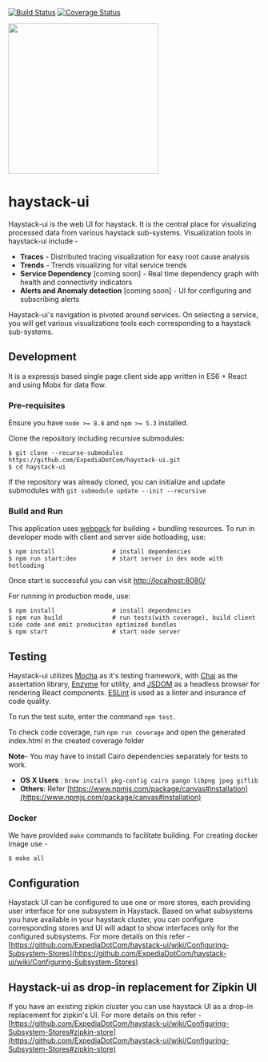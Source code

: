 
[![Build Status](https://travis-ci.org/ExpediaDotCom/haystack-ui.svg?branch=master)](https://travis-ci.org/ExpediaDotCom/haystack-ui)
[![Coverage Status](https://coveralls.io/repos/github/ExpediaDotCom/haystack-ui/badge.svg?branch=master)](https://coveralls.io/github/ExpediaDotCom/haystack-ui?branch=master&service=github)

<img src="/public/images/assets/logo_with_title_transparent.png" width="300" />

# haystack-ui
Haystack-ui is the web UI for haystack. It is the central place for visualizing processed data from various haystack sub-systems. 
Visualization tools in haystack-ui include -
* **Traces** - Distributed tracing visualization for easy root cause analysis 
* **Trends** - Trends visualizing for vital service trends 
* **Service Dependency** [coming soon] - Real time dependency graph with health and connectivity indicators 
* **Alerts and Anomaly detection** [coming soon] - UI for configuring and subscribing alerts 

Haystack-ui's navigation is pivoted around services. On selecting a service, you will get various visualizations tools each corresponding to a haystack sub-systems.


## Development
It is a expressjs based single page client side app written in ES6 + React and using Mobx for data flow. 

### Pre-requisites
Ensure you have `node >= 8.6` and `npm >= 5.3` installed. 

Clone the repository including recursive submodules: 
```
$ git clone --recurse-submodules https://github.com/ExpediaDotCom/haystack-ui.git
$ cd haystack-ui
```

If the repository was already cloned, you can initialize and update submodules with `git submodule update --init --recursive`

### Build and Run
This application uses [webpack](https://webpack.github.io/) for building + bundling resources. To run in developer mode with client and server side hotloading, use:

```
$ npm install                # install dependencies
$ npm run start:dev          # start server in dev mode with hotloading
```

Once start is successful you can visit [http://localhost:8080/](http://localhost:8080/)

For running in production mode, use:

```
$ npm install                # install dependencies
$ npm run build              # run tests(with coverage), build client side code and emit produciton optimized bundles 
$ npm start                  # start node server
```

## Testing

Haystack-ui utilizes [Mocha](https://github.com/mochajs/mocha) as it's testing framework, with [Chai](https://github.com/chaijs/chai) as the assertation library, [Enzyme](https://github.com/airbnb/enzyme) for utility, and [JSDOM](https://github.com/tmpvar/jsdom) as a headless browser for rendering React components.
[ESLint](https://github.com/eslint/eslint) is used as a linter and insurance of code quality. 

To run the test suite, enter the command ```npm test```.

To check code coverage, run ```npm run coverage``` and open the generated index.html in the created coverage folder

**Note**-
You may have to install Cairo dependencies separately for tests to work.
- **OS X Users** : `brew install pkg-config cairo pango libpng jpeg giflib`
- **Others**: Refer [https://www.npmjs.com/package/canvas#installation](https://www.npmjs.com/package/canvas#installation)


### Docker 
We have provided `make` commands to facilitate building. For creating docker image use -
```
$ make all 

```

## Configuration
Haystack UI can be configured to use one or more stores, each providing user interface for one subsystem in Haystack. Based on what subsystems you have available in your haystack cluster, you can configure corresponding stores and UI will adapt to show interfaces only for the configured subsystems. 
For more details on this refer - [https://github.com/ExpediaDotCom/haystack-ui/wiki/Configuring-Subsystem-Stores](https://github.com/ExpediaDotCom/haystack-ui/wiki/Configuring-Subsystem-Stores)

## Haystack-ui as drop-in replacement for Zipkin UI
If you have an existing zipkin cluster you can use haystack UI as a drop-in replacement for zipkin's UI.
For more details on this refer - [https://github.com/ExpediaDotCom/haystack-ui/wiki/Configuring-Subsystem-Stores#zipkin-store](https://github.com/ExpediaDotCom/haystack-ui/wiki/Configuring-Subsystem-Stores#zipkin-store)
